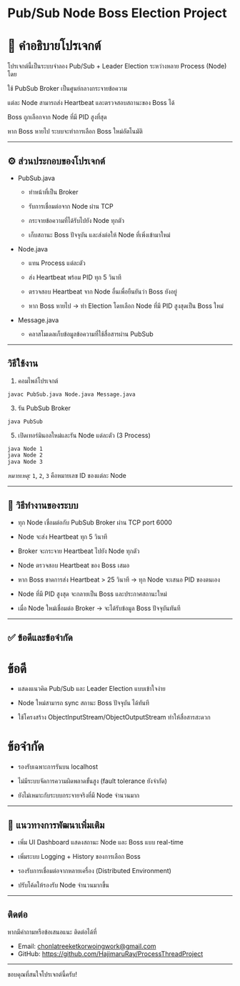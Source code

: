 # Pub/Sub Node Boss Election Project
# 📌 คำอธิบายโปรเจกต์

โปรเจกต์นี้เป็นระบบจำลอง Pub/Sub + Leader Election ระหว่างหลาย Process (Node) โดย

ใช้ PubSub Broker เป็นศูนย์กลางกระจายข้อความ

แต่ละ Node สามารถส่ง Heartbeat และตรวจสอบสถานะของ Boss ได้

Boss ถูกเลือกจาก Node ที่มี PID สูงที่สุด

หาก Boss หายไป ระบบจะทำการเลือก Boss ใหม่อัตโนมัติ

---

## ⚙️ ส่วนประกอบของโปรเจกต์

- PubSub.java

  - ทำหน้าที่เป็น Broker

  - รับการเชื่อมต่อจาก Node ผ่าน TCP

  - กระจายข้อความที่ได้รับไปยัง Node ทุกตัว

  - เก็บสถานะ Boss ปัจจุบัน และส่งต่อให้ Node ที่เพิ่งเข้ามาใหม่

- Node.java

  - แทน Process แต่ละตัว

  - ส่ง Heartbeat พร้อม PID ทุก 5 วินาที

  - ตรวจสอบ Heartbeat จาก Node อื่นเพื่อยืนยันว่า Boss ยังอยู่

  - หาก Boss หายไป → ทำ Election โดยเลือก Node ที่มี PID สูงสุดเป็น Boss ใหม่

- Message.java

  - คลาสโมเดลเก็บข้อมูลข้อความที่ใช้สื่อสารผ่าน PubSub

---

## วิธีใช้งาน

1. คอมไพล์โปรเจกต์
```bash
javac PubSub.java Node.java Message.java
```

3. รัน PubSub Broker
```bash
java PubSub
```

5. เปิดเทอร์มินอลใหม่และรัน Node แต่ละตัว (3 Process)
```bash
java Node 1
java Node 2
java Node 3
```

*หมายเหตุ:* `1`, `2`, `3` คือหมายเลข ID ของแต่ละ Node

---

## 🔄 วิธีทำงานของระบบ

- ทุก Node เชื่อมต่อกับ PubSub Broker ผ่าน TCP port 6000

- Node จะส่ง Heartbeat ทุก 5 วินาที

- Broker จะกระจาย Heartbeat ไปยัง Node ทุกตัว

- Node ตรวจสอบ Heartbeat ของ Boss เสมอ

- หาก Boss ขาดการส่ง Heartbeat > 25 วินาที → ทุก Node จะเสนอ PID ของตนเอง

- Node ที่มี PID สูงสุด จะกลายเป็น Boss และประกาศสถานะใหม่

- เมื่อ Node ใหม่เชื่อมต่อ Broker → จะได้รับข้อมูล Boss ปัจจุบันทันที

---

## ✅ ข้อดีและข้อจำกัด
# ข้อดี

- แสดงแนวคิด Pub/Sub และ Leader Election แบบเข้าใจง่าย

- Node ใหม่สามารถ sync สถานะ Boss ปัจจุบัน ได้ทันที

- ใช้โครงสร้าง ObjectInputStream/ObjectOutputStream ทำให้สื่อสารสะดวก

# ข้อจำกัด

- รองรับเฉพาะการรันบน localhost

- ไม่มีระบบจัดการความผิดพลาดขั้นสูง (fault tolerance ยังจำกัด)

- ยังไม่เหมาะกับระบบกระจายจริงที่มี Node จำนวนมาก

---

## 🔮 แนวทางการพัฒนาเพิ่มเติม

- เพิ่ม UI Dashboard แสดงสถานะ Node และ Boss แบบ real-time

- เพิ่มระบบ Logging + History ของการเลือก Boss

- รองรับการเชื่อมต่อจากหลายเครื่อง (Distributed Environment)

- ปรับโค้ดให้รองรับ Node จำนวนมากขึ้น

---

## ติดต่อ

หากมีคำถามหรือข้อเสนอแนะ ติดต่อได้ที่

- Email: chonlatreeketkorwoingwork@gmail.com
- GitHub: https://github.com/HajimaruRay/ProcessThreadProject

---

ขอบคุณที่สนใจโปรเจกต์นี้ครับ!
